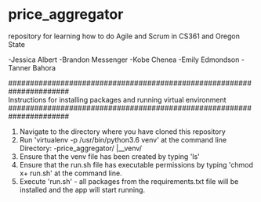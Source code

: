 # price_aggregator
repository for learning how to do Agile and Scrum in CS361 and Oregon State


-Jessica Albert
-Brandon Messenger
-Kobe Chenea
-Emily Edmondson
-Tanner Bahora

######################################################################                                                               
Instructions for installing packages and running virtual environment
######################################################################
1) Navigate to the directory where you have cloned this repository
2) Run 'virtualenv -p /usr/bin/python3.6 venv' at the command line
        Directory:
        -price_aggregator/
        |__venv/
3) Ensure that the venv file has been created by typing 'ls'
4) Ensure that the run.sh file has executable permissions by typing 
   'chmod x+ run.sh' at the command line.
5) Execute 'run.sh' - all packages from the requirements.txt file will
   be installed and the app will start running. 
